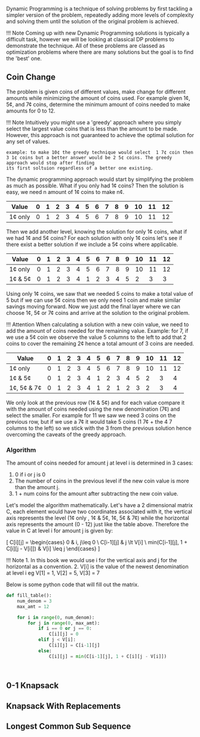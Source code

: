 Dynamic Programming is a technique of solving problems by first tackling a simpler version of the problem, repeatedly adding more levels of complexity and solving them
until the solution of the original problem is achieved.

!!! Note
    Coming up with new Dynamic Programming solutions is typically a difficult task, however we will be looking at classical DP problems to demonstrate the technique. All of these
    problems are classed as optimization problems where there are many solutions but the goal is to find the 'best' one.

## Coin Change
The problem is given coins of different values, make change for different amounts while minimizing the amount of coins used.
For example given 1¢, 5¢, and 7¢ coins, determine the minimum amount of coins needed to make amounts for 0 to 12.

!!! Note
    Intuitively you might use a 'greedy' approach where you simply select the largest value coins that is less than the amount to be made. However, this approach
    is not guaranteed to achieve the optimal solution for any set of values.

    example: to make 10¢ the greedy technique would select  1 7¢ coin then 3 1¢ coins but a better answer would be 2 5¢ coins. The greedy approach would stop after finding
    its first soltuion regardless of a better one existing.

The dynamic programming approach would start by simplifying the problem as much as possible. What if you only had 1¢ coins? Then the solution is easy, we need n amount of 1¢ coins to make n¢.

| Value  |0|1|2|3|4|5|6|7|8|9|10|11|12|
|--------|-|-|-|-|-|-|-|-|-|-|-|-|-|
| 1¢ only|0|1|2|3|4|5|6|7|8|9|10|11|12|

Then we add another level, knowing the solution for only 1¢ coins, what if we had 1¢ and 5¢ coins? For each solution with only 1¢ coins let's see if there exist a
better solution if we include a 5¢ coins where applicable.

| Value  |0|1|2|3|4|5|6|7|8|9|10|11|12|
|--------|-|-|-|-|-|-|-|-|-|-|-|-|-|
|1¢ only|0|1|2|3|4|5|6|7|8|9|10|11|12|
|1¢ & 5¢|0|1|2|3|4|1|2|3|4|5|2|3|3|

Using only 1¢ coins, we saw that we needed 5 coins to make a total value of 5 but if we can use 5¢ coins then we only need 1 coin and make similar savings moving forward.
Now we just add the final layer where we can choose 1¢, 5¢ or 7¢ coins and arrive at the solution to the original problem.

!!! Attention
    When calculating a solution with a new coin value, we need to add the amount of coins needed for the remaining value. Example:
    for 7, if we use a 5¢ coin we observe the value 5 columns to the left to add that 2 coins to cover the remaining 2¢ hence a total amount of 3 coins are needed.

| Value     |0|1|2|3|4|5|6|7|8|9|10|11|12|
|-----------|-|-|-|-|-|-|-|-|-|-|-|-|-|
|1¢ only    |0|1|2|3|4|5|6|7|8|9|10|11|12|
|1¢ & 5¢    |0|1|2|3|4|1|2|3|4|5|2 |3 | 4|
|1¢, 5¢ & 7¢|0|1|2|3|4|1|2|1|2|3|2 |3 | 4|

We only look at the previous row (1¢ & 5¢) and for each value compare it with the amount of coins needed using the new denomination (7¢) and select the smaller. For example
for 11 we saw we need 3 coins on the previous row, but if we use a 7¢ it would take 5 coins (1 7¢ + the 4 7 columns to the left) so we stick with the 3 from the previous
solution hence overcoming the caveats of the greedy approach.

### Algorithm

The amount of coins needed for amount j at level i is determined in 3 cases:

1. 0 if i or j is 0
2. The number of coins in the previous level if the new coin value is more than the amount j.
3. 1 + num coins for the amount after subtracting the new coin value.

Let's model the algorithm mathematically. Let's have a 2 dimensional matrix C, each element would have two coordinates associated with it, the vertical axis
represents the level (1¢ only , 1¢ & 5¢, 1¢, 5¢ & 7¢) while the horizontal axis represents the amount (0 - 12) just like the table above. Therefore the value in C at level i
for amount j is given by:

\[ C[i][j] = \begin{cases}
      0 & i, j\leq 0 \\
      C[i-1][j] &  j \lt V[i] \\
      min(C[i-1][j], 1 + C[i][j - V[i]]) & V[i] \leq j
   \end{cases}
\]

!!! Note
    1. In this book we would use i for the vertical axis and j for the horizontal as a convention.
    2. V[i] is the value of the newest denomination at level i eg V[1] = 1, V[2] = 5, V[3] = 7

Below is some python code that will fill out the matrix.

``` python
def fill_table():
    num_denom = 3
    max_amt = 12

    for i in range(0, num_denom):
        for j in range(0, max_amt):
            if i == 0 or j == 0:
                C[i][j] = 0
            elif j < V[i]:
                C[i][j] = C[i-1][j]
            else:
                C[i][j] = min(C[i-1][j], 1 + C[i][j - V[i]])




```

## 0-1 Knapsack

## Knapsack With Replacements

## Longest Common Sub Sequence